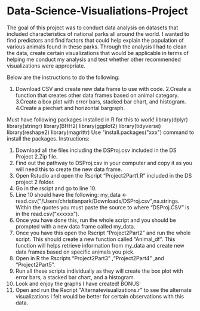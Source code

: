 # Data-Science-Visualiations-Project
The goal of this project was to conduct data analysis on datasets that included characteristics of national parks all around the world. I wanted to find predictors and find factors that could help explain the population of various animals found in these parks. Through the analysis I had to clean the data, create certain visualizations that would be applicable in terms of helping me conduct my analysis and test whether other recommended visualizations were appropriate.


Below are the instructions to do the following:
1. Download CSV and create new data frame to use with code.
2.Create a function that creates other data frames based on animal category.
3.Create a box plot with error bars, stacked bar chart, and histogram.
4.Create a piechart and horizontal bargraph. 

Must have following packages installed in R for this to work!
library(dplyr)
library(stringr)
library(BHH2)
library(ggplot2)
library(tidyverse)
library(reshape2)
library(magrittr)
Use "install.packages("xxx") command to install the packages.
Instructions:
1. Download all the files including the DSProj.csv included in the DS Project 2.Zip file.
2. Find out the pathway to DSProj.csv in your computer and copy it as you will need this to create the new data frame.
3. Open Rstudio and open the Rscript “Project2Part1.R” included in the DS project 2 folder.
4. Go in the rscipt and go to line 10. 
5. Line 10 should have the following:  my_data <- read.csv("/Users/christianpark/Downloads/DSProj.csv",na.strings. Within the quotes you must paste the source to where “DSProj.CSV” is in the read.csv(“xxxxxx”). 
6. Once you have done this, run the whole script and you should be prompted with a new data frame called my_data.
7. Once you have this open the Rscript “Project2Part2” and run the whole script. This should create a new function called “Animal_df”. This function will helps retrieve information from my_data and create new data frames based on specific animals you pick.
8. Open in R the Rscripts “Project2Part3” ,“Project2Part4” ,and “Project2Part5”.
9. Run all these scripts individually as they will create the box plot with error bars, a stacked bar chart, and a histogram.
10. Look and enjoy the graphs I have created!
BONUS:
11. Open and run the Rscript "Alternatevisualizations.r" to see the alternate visualizations I felt would be better for certain observations with this data. 
